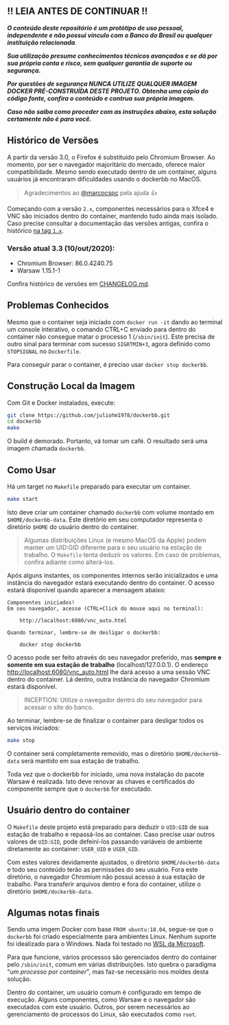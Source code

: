## ‼ LEIA ANTES DE CONTINUAR ‼

***O conteúdo deste repositório é um protótipo de uso pessoal, independente e não possui vínculo com o Banco do Brasil ou qualquer instituição relacionada***.

***Sua utilização presume conhecimentos técnicos avançados e se dá por sua própria conta e risco, sem qualquer garantia de suporte ou segurança.***

***Por questões de segurança NUNCA UTILIZE QUALQUER IMAGEM DOCKER PRÉ-CONSTRUÍDA DESTE PROJETO. Obtenha uma cópia do código fonte, confira o conteúdo e contrua sua própria imagem.***

***Caso não saiba como proceder com as instruções abaixo, esta solução certamente não é para você.***

## Histórico de Versões

A partir da versão 3.0, o Firefox é substituído pelo Chromium Browser. Ao momento, por ser o navegador majoritário do mercado, oferece maior compatibilidade. Mesmo sendo executado dentro de um container, alguns usuários já encontraram dificuldades usando o dockerbb no MacOS.

> Agradecimentos ao [@marcocspc](https://github.com/marcocspc) pela ajuda 👍

Começando com a versão `2.x`, componentes necessários para o Xfce4 e VNC são iniciados dentro do container, mantendo tudo ainda mais isolado. Caso precise consultar a documentação das versões antigas, confira o histórico [na tag `1.x`](https://github.com/juliohm1978/dockerbb/tree/v1.0).

### Versão atual 3.3 (10/out/2020):

* Chromium Browser: 86.0.4240.75
* Warsaw 1.15.1-1

Confira histórico de versões em [CHANGELOG.md](CHANGELOG.md).

## Problemas Conhecidos

Mesmo que o container seja iniciado com `docker run -it` dando ao terminal um console interativo, o comando CTRL+C enviado para dentro do container não consegue matar o processo 1 (`/sbin/init`). Este precisa de outro sinal para terminar com sucesso `SIGRTMIN+3`, agora definido como `STOPSIGNAL` no `Dockerfile`.

Para conseguir parar o container, é preciso usar `docker stop dockerbb`.

## Construção Local da Imagem

Com Git e Docker instalados, execute:

```bash
git clone https://github.com/juliohm1978/dockerbb.git
cd dockerbb
make
```

O build é demorado. Portanto, vá tomar um café. O resultado será uma imagem chamada `dockerbb`.

## Como Usar

Há um target no `Makefile` preparado para executar um container.

```bash
make start
```

Isto deve criar um container chamado `dockerbb` com volume montado em `$HOME/dockerbb-data`. Este diretório em seu computador representa o diretório `$HOME` do usuário dentro do container.

> Algumas distribuições Linux (e mesmo MacOS da Apple) podem manter um UID:GID diferente para o seu usuário na estação de trabalho. O `Makefile` tenta deduzir os valores. Em caso de problemas, confira adiante como alterá-los.

Após alguns instantes, os componentes internos serão inicializados e uma instância do navegador estará executando dentro do container. O acesso estará disponível quando aparecer a mensagem abaixo:

```text
Componentes iniciados!
Em seu navegador, acesse (CTRL+Click do mouse aqui no terminal):

    http://localhost:6080/vnc_auto.html

Quando terminar, lembre-se de desligar o dockerbb:

    docker stop dockerbb
```

O acesso pode ser feito através do seu navegador preferido, mas **sempre e somente em sua estação de trabalho** (localhost/127.0.0.1). O endereço <http://localhost:6080/vnc_auto.html> lhe dará acesso a uma sessão VNC dentro do container. Lá dentro, outra instância do navegador Chromium estará disponível.

> INCEPTION: Utilize o navegador dentro do seu navegador para acessar o site do banco.

Ao terminar, lembre-se de finalizar o container para desligar todos os serviços iniciados:

```bash
make stop
```

O container será completamente removido, mas o diretório `$HOME/dockerbb-data` será mantido em sua estação de trabalho.

Toda vez que o dockerbb for iniciado, uma nova instalação do pacote Warsaw é realizada. Isto deve renovar as chaves e certificados do componente sempre que o `dockerbb` for executado.

## Usuário dentro do container

O `Makefile` deste projeto está preparado para deduzir o `UID:GID` de sua estação de trabalho e repassá-los ao container. Caso precise usar outros valores de `UID:GID`, pode defeiní-los passando variáveis de ambiente diretamente ao container: `USER_UID` e `USER_GID`.

Com estes valores devidamente ajustados, o diretório `$HOME/dockerbb-data` e todo seu conteúdo terão as permissões do seu usuário. Fora este diretório, o navegador Chromium não possui acesso à sua estação de trabalho. Para transferir arquivos dentro e fora do container, utilize o diretório `$HOME/dockerbb-data`.

## Algumas notas finais

Sendo uma imgem Docker com base `FROM ubuntu:18.04`, segue-se que o `dockerbb` foi criado especialmente para ambientes Linux. Nenhum suporte foi idealizado para o Windows. Nada foi testado no [WSL da Microsoft](https://docs.microsoft.com/pt-br/windows/wsl/install-win10).

Para que funcione, vários processos são gerenciados dentro do container pelo `/sbin/init`, comum em várias distribuições. Isto quebra o paradigma "*um processo por container*", mas faz-se necessário nos moldes desta solução.

Dentro do container, um usuário comum é configurado em tempo de execução. Alguns componentes, como Warsaw e o navegador são executados com este usuário. Outros, por serem necessários ao gerenciamento de processos do Linux, são executados como `root`.
